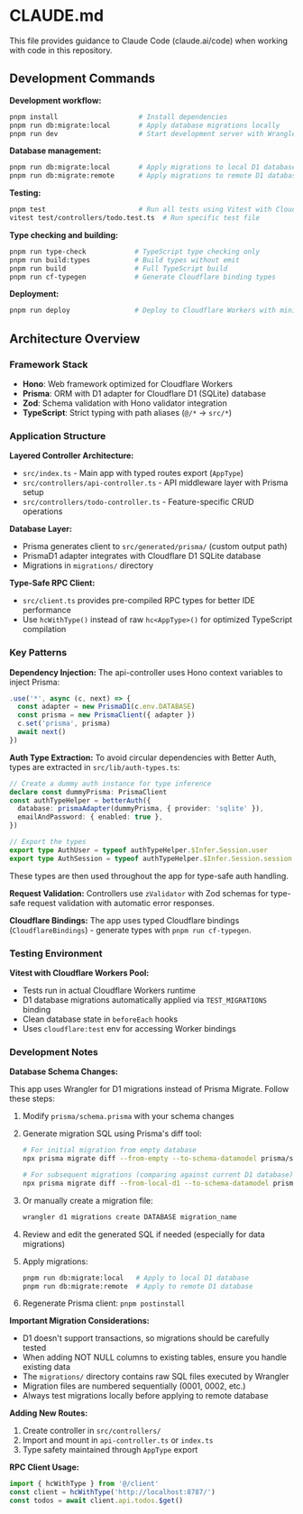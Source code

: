 # CLAUDE.md

This file provides guidance to Claude Code (claude.ai/code) when working with code in this repository.

## Development Commands

**Development workflow:**

```bash
pnpm install                    # Install dependencies
pnpm run db:migrate:local       # Apply database migrations locally
pnpm run dev                    # Start development server with Wrangler
```

**Database management:**

```bash
pnpm run db:migrate:local       # Apply migrations to local D1 database
pnpm run db:migrate:remote      # Apply migrations to remote D1 database
```

**Testing:**

```bash
pnpm test                       # Run all tests using Vitest with Cloudflare Workers pool
vitest test/controllers/todo.test.ts  # Run specific test file
```

**Type checking and building:**

```bash
pnpm run type-check            # TypeScript type checking only
pnpm run build:types           # Build types without emit
pnpm run build                 # Full TypeScript build
pnpm run cf-typegen            # Generate Cloudflare binding types
```

**Deployment:**

```bash
pnpm run deploy                # Deploy to Cloudflare Workers with minification
```

## Architecture Overview

### Framework Stack

- **Hono**: Web framework optimized for Cloudflare Workers
- **Prisma**: ORM with D1 adapter for Cloudflare D1 (SQLite) database
- **Zod**: Schema validation with Hono validator integration
- **TypeScript**: Strict typing with path aliases (`@/*` → `src/*`)

### Application Structure

**Layered Controller Architecture:**

- `src/index.ts` - Main app with typed routes export (`AppType`)
- `src/controllers/api-controller.ts` - API middleware layer with Prisma setup
- `src/controllers/todo-controller.ts` - Feature-specific CRUD operations

**Database Layer:**

- Prisma generates client to `src/generated/prisma/` (custom output path)
- PrismaD1 adapter integrates with Cloudflare D1 SQLite database
- Migrations in `migrations/` directory

**Type-Safe RPC Client:**

- `src/client.ts` provides pre-compiled RPC types for better IDE performance
- Use `hcWithType()` instead of raw `hc<AppType>()` for optimized TypeScript compilation

### Key Patterns

**Dependency Injection:**
The api-controller uses Hono context variables to inject Prisma:

```typescript
.use('*', async (c, next) => {
  const adapter = new PrismaD1(c.env.DATABASE)
  const prisma = new PrismaClient({ adapter })
  c.set('prisma', prisma)
  await next()
})
```

**Auth Type Extraction:**
To avoid circular dependencies with Better Auth, types are extracted in `src/lib/auth-types.ts`:

```typescript
// Create a dummy auth instance for type inference
declare const dummyPrisma: PrismaClient
const authTypeHelper = betterAuth({
  database: prismaAdapter(dummyPrisma, { provider: 'sqlite' }),
  emailAndPassword: { enabled: true },
})

// Export the types
export type AuthUser = typeof authTypeHelper.$Infer.Session.user
export type AuthSession = typeof authTypeHelper.$Infer.Session.session
```

These types are then used throughout the app for type-safe auth handling.

**Request Validation:**
Controllers use `zValidator` with Zod schemas for type-safe request validation with automatic error responses.

**Cloudflare Bindings:**
The app uses typed Cloudflare bindings (`CloudflareBindings`) - generate types with `pnpm run cf-typegen`.

### Testing Environment

**Vitest with Cloudflare Workers Pool:**

- Tests run in actual Cloudflare Workers runtime
- D1 database migrations automatically applied via `TEST_MIGRATIONS` binding
- Clean database state in `beforeEach` hooks
- Uses `cloudflare:test` env for accessing Worker bindings

### Development Notes

**Database Schema Changes:**

This app uses Wrangler for D1 migrations instead of Prisma Migrate. Follow these steps:

1. Modify `prisma/schema.prisma` with your schema changes
2. Generate migration SQL using Prisma's diff tool:

   ```bash
   # For initial migration from empty database
   npx prisma migrate diff --from-empty --to-schema-datamodel prisma/schema.prisma --script --output migrations/XXXX_description.sql

   # For subsequent migrations (comparing against current D1 database)
   npx prisma migrate diff --from-local-d1 --to-schema-datamodel prisma/schema.prisma --script --output migrations/XXXX_description.sql
   ```

3. Or manually create a migration file:
   ```bash
   wrangler d1 migrations create DATABASE migration_name
   ```
4. Review and edit the generated SQL if needed (especially for data migrations)
5. Apply migrations:
   ```bash
   pnpm run db:migrate:local   # Apply to local D1 database
   pnpm run db:migrate:remote  # Apply to remote D1 database
   ```
6. Regenerate Prisma client: `pnpm postinstall`

**Important Migration Considerations:**

- D1 doesn't support transactions, so migrations should be carefully tested
- When adding NOT NULL columns to existing tables, ensure you handle existing data
- The `migrations/` directory contains raw SQL files executed by Wrangler
- Migration files are numbered sequentially (0001, 0002, etc.)
- Always test migrations locally before applying to remote database

**Adding New Routes:**

1. Create controller in `src/controllers/`
2. Import and mount in `api-controller.ts` or `index.ts`
3. Type safety maintained through `AppType` export

**RPC Client Usage:**

```typescript
import { hcWithType } from '@/client'
const client = hcWithType('http://localhost:8787/')
const todos = await client.api.todos.$get()
```
